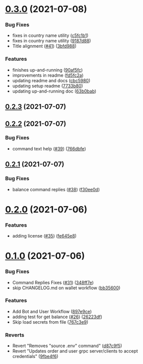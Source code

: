 # [0.3.0](https://github.com/aufacicenta/rapydbot/compare/bot-0.2.3...bot-0.3.0) (2021-07-08)


### Bug Fixes

* fixes in country name utility ([c5fc1b1](https://github.com/aufacicenta/rapydbot/commit/c5fc1b11f9cefdad189902bdff9bbf10ab1e2334))
* fixes in country name utility ([9187d88](https://github.com/aufacicenta/rapydbot/commit/9187d884d483f99c6ca43e098f5420e4180d0def))
* Title alignment ([#41](https://github.com/aufacicenta/rapydbot/issues/41)) ([3bfd988](https://github.com/aufacicenta/rapydbot/commit/3bfd988bee7410c9f1264dbc8dd66f63fe750518))


### Features

* finishes up-and-running ([90af5fc](https://github.com/aufacicenta/rapydbot/commit/90af5fc60919d7645371a2be652368145a1df910))
* improvements in readme ([fd5fc2a](https://github.com/aufacicenta/rapydbot/commit/fd5fc2aacd82a26b5f13ded14436ee91f975ab15))
* updating readme and docs ([cbc5980](https://github.com/aufacicenta/rapydbot/commit/cbc5980de4fce09de199f975d889fcc7cc255e25))
* updating setup readme ([7733b80](https://github.com/aufacicenta/rapydbot/commit/7733b80c2cb17a301977a0bb058306c460074c08))
* updating up-and-running doc ([63b0bab](https://github.com/aufacicenta/rapydbot/commit/63b0bab49d948f4b28325064873274c205536552))



## [0.2.3](https://github.com/aufacicenta/rapydbot/compare/bot-0.2.2...bot-0.2.3) (2021-07-07)



## [0.2.2](https://github.com/aufacicenta/rapydbot/compare/bot-0.2.1...bot-0.2.2) (2021-07-07)


### Bug Fixes

* command text help ([#39](https://github.com/aufacicenta/rapydbot/issues/39)) ([766dbfe](https://github.com/aufacicenta/rapydbot/commit/766dbfe067ef3141d8c06895c53f9a7a4fb90e1a))



## [0.2.1](https://github.com/aufacicenta/rapydbot/compare/bot-0.2.0...bot-0.2.1) (2021-07-07)


### Bug Fixes

* balance command replies ([#38](https://github.com/aufacicenta/rapydbot/issues/38)) ([f30ee0d](https://github.com/aufacicenta/rapydbot/commit/f30ee0d86418b401de77872813e7ad228055aab7))



# [0.2.0](https://github.com/aufacicenta/rapydbot/compare/bot-0.1.0...bot-0.2.0) (2021-07-06)


### Features

* adding license ([#35](https://github.com/aufacicenta/rapydbot/issues/35)) ([fe645e8](https://github.com/aufacicenta/rapydbot/commit/fe645e8c28da6af779d6639088c270780cd825a8))



# [0.1.0](https://github.com/aufacicenta/rapydbot/compare/9fbe4f60a3bc5446fc81af2fb3837893f0bb1262...bot-0.1.0) (2021-07-06)


### Bug Fixes

* Command Replies Fixes ([#31](https://github.com/aufacicenta/rapydbot/issues/31)) ([348ff7e](https://github.com/aufacicenta/rapydbot/commit/348ff7e712f2a245ad45d88307d8f57c3e4b5eb1))
* skip CHANGELOG.md on wallet workflow ([bb35600](https://github.com/aufacicenta/rapydbot/commit/bb35600f7af808f0512356db47445ede3ddf1e35))


### Features

* Add Bot and User Workflow ([897e9ce](https://github.com/aufacicenta/rapydbot/commit/897e9cef2b7a37b9fcab86b2237a39ea04aabcd8))
* adding test for get balance ([#26](https://github.com/aufacicenta/rapydbot/issues/26)) ([26223df](https://github.com/aufacicenta/rapydbot/commit/26223df2c02c69ac74e516e6ecf4257337a71dd7))
* Skip load secrets from file ([767c3e9](https://github.com/aufacicenta/rapydbot/commit/767c3e9d0f9bbe4b8474d40a6ac1df6a30ca56bd))


### Reverts

* Revert "Removes "source .env" command" ([d87c9f5](https://github.com/aufacicenta/rapydbot/commit/d87c9f59b84d14b49e7ad881b4a1110a6a91beaa))
* Revert "Updates order and user grpc server/clients to accept credentials" ([9fbe4f6](https://github.com/aufacicenta/rapydbot/commit/9fbe4f60a3bc5446fc81af2fb3837893f0bb1262))



